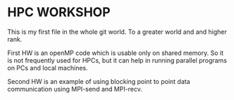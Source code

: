 # HPC WORKSHOP 

This is my first file in the whole git world. To a greater world and and higher rank.

First HW is an openMP code which is usable only on shared memory. So it is not frequently 
used for HPCs, but it can help in running parallel programs on PCs and local machines. 

Second HW is an example of using blocking point to point data communication using MPI-send and
MPI-recv. 
